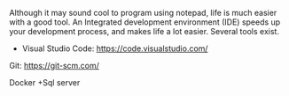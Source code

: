 
Although it may sound cool to program using notepad, life is much easier with a good tool. An Integrated development environment (IDE) speeds up your development process, and makes life a lot easier. Several tools exist. 

* Visual Studio Code: https://code.visualstudio.com/

Git: https://git-scm.com/


Docker
+Sql server
